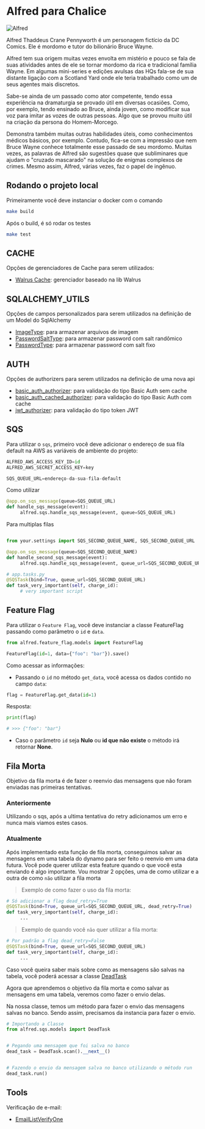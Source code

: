 # Alfred para Chalice

![Alfred](https://upload.wikimedia.org/wikipedia/commons/8/80/Alfred_Thaddeus_Crane_Pennyworth.jpg)

Alfred Thaddeus Crane Pennyworth é um personagem fictício da DC Comics. Ele é mordomo e tutor do bilionário Bruce Wayne.

Alfred tem sua origem muitas vezes envolta em mistério e pouco se fala de suas atividades antes de ele se tornar mordomo da rica e tradicional família Wayne. Em algumas mini-series e edições avulsas das HQs fala-se de sua distante ligação com a Scotland Yard onde ele teria trabalhado como um de seus agentes mais discretos.

Sabe-se ainda de um passado como ator competente, tendo essa experiência na dramaturgia se provado útil em diversas ocasiões. Como, por exemplo, tendo ensinado ao Bruce, ainda jovem, como modificar sua voz para imitar as vozes de outras pessoas. Algo que se provou muito útil na criação da persona do Homem-Morcego.

Demonstra também muitas outras habilidades úteis, como conhecimentos médicos básicos, por exemplo. Contudo, fica-se com a impressão que nem Bruce Wayne conhece totalmente esse passado de seu mordomo. Muitas vezes, as palavras de Alfred são sugestões quase que subliminares que ajudam o "cruzado mascarado" na solução de enigmas complexos de crimes. Mesmo assim, Alfred, várias vezes, faz o papel de ingênuo.

## Rodando o projeto local

Primeiramente você deve instanciar o docker com o comando

```bash
make build
```

Após o build, é só rodar os testes

```bash
make test
```

## CACHE

Opções de gerenciadores de Cache para serem utilizados:

- [Walrus Cache](/docs/cache/walrus_cache.md): gerenciador baseado na lib Walrus

## SQLALCHEMY_UTILS

Opções de campos personalizados para serem utilizados na definição de um Model do SqlAlchemy

- [ImageType](/docs/sqlalchemy_utils/ImageType.md): para armazenar arquivos de imagem
- [PasswordSaltType](/docs/sqlalchemy_utils/PasswordSaltType.md): para armazenar password com salt randômico
- [PasswordType](/docs/sqlalchemy_utils/PasswordType.md): para armazenar password com salt fixo

## AUTH

Opções de authorizers para serem utilizados na definição de uma nova api

- [basic_auth_authorizer](/docs/auth/basic_auth_authorizer.md): para validação do tipo Basic Auth sem cache
- [basic_auth_cached_authorizer](/docs/auth/basic_auth_cached_authorizer.md): para validação do tipo Basic Auth com cache
- [jwt_authorizer](/docs/auth/jwt_authorizer.md): para validação do tipo token JWT

## SQS

Para utilizar o `sqs`, primeiro você deve adicionar o endereço de sua fila default na AWS as variáveis de ambiente do projeto:

```python
ALFRED_AWS_ACCESS_KEY_ID=id
ALFRED_AWS_SECRET_ACCESS_KEY=key

SQS_QUEUE_URL=endereço-da-sua-fila-default
```

Como utilizar

```python
@app.on_sqs_message(queue=SQS_QUEUE_URL)
def handle_sqs_message(event):
     alfred.sqs.handle_sqs_message(event, queue=SQS_QUEUE_URL)
```

Para multiplas filas

```python

from your.settings import SQS_SECOND_QUEUE_NAME, SQS_SECOND_QUEUE_URL

@app.on_sqs_message(queue=SQS_SECOND_QUEUE_NAME)
def handle_second_sqs_message(event):
     alfred.sqs.handle_sqs_message(event, queue_url=SQS_SECOND_QUEUE_URL)

# app.tasks.py
@SQSTask(bind=True, queue_url=SQS_SECOND_QUEUE_URL)
def task_very_important(self, charge_id):
     # very important script

```

## Feature Flag

Para utilizar o `Feature Flag`, você deve instanciar a classe FeatureFlag passando como parâmetro o `id` e `data`.

```python
from alfred.feature_flag.models import FeatureFlag

FeatureFlag(id=1, data={"foo": "bar"}).save()
```

Como acessar as informações:

- Passando o `id` no método `get_data`, você acessa os dados contido no campo `data`:

```python
flag = FeatureFlag.get_data(id=1)
```

Resposta:

```python
print(flag)

# >>> {"foo": "bar"}
```

- Caso o parâmetro `id` seja **Nulo** ou **id que não existe** o método irá retornar **None**.

## Fila Morta

Objetivo da fila morta é de fazer o reenvio das mensagens que não foram enviadas nas primeiras tentativas.

### **Anteriormente**

Utilizando o sqs, após a ultima tentativa do retry adicionamos um erro e nunca mais viamos estes casos.

### **Atualmente**

Após implementado esta função de fila morta, conseguimos salvar as mensagens em uma tabela do dynamo para ser feito o reenvio em uma data futura. Você pode querer utilizar esta feature quando o que você esta enviando é algo importante. Vou mostrar 2 opções, uma de como utilizar e a outra de como `não` utilizar a fila morta

> Exemplo de como fazer o uso da fila morta:

```python
# Só adicionar a flag dead_retry=True
@SQSTask(bind=True, queue_url=SQS_SECOND_QUEUE_URL, dead_retry=True)
def task_very_important(self, charge_id):
     ...

```

> Exemplo de quando você `não` quer utilizar a fila morta:

```python
# Por padrão a flag dead_retry=False
@SQSTask(bind=True, queue_url=SQS_SECOND_QUEUE_URL)
def task_very_important(self, charge_id):
     ...

```

Caso você queira saber mais sobre como as mensagens são salvas na tabela, vocẽ poderá acessar a classe [DeadTask](alfred/sqs/models.py)

Agora que aprendemos o objetivo da fila morta e como salvar as mensagens em uma tabela, veremos como fazer o envio delas.

Na nossa classe, temos um método para fazer o envio das mensagens salvas no banco. Sendo assim, precisamos da instancia para fazer o envio.

```python
# Importando a Classe
from alfred.sqs.models import DeadTask


# Pegando uma mensagem que foi salva no banco
dead_task = DeadTask.scan().__next__()


# Fazendo o envio da mensagem salva no banco utilizando o método run
dead_task.run()

```

## Tools

Verificação de e-mail:

- [EmailListVerifyOne](/docs/tools/email_verify.md)
